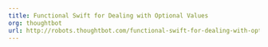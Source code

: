 ```yaml
---
title: Functional Swift for Dealing with Optional Values
org: thoughtbot
url: http://robots.thoughtbot.com/functional-swift-for-dealing-with-optional-values
---
```

